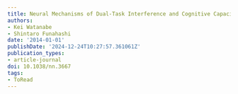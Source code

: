 ```yaml
---
title: Neural Mechanisms of Dual-Task Interference and Cognitive Capacity Limitation
authors:
- Kei Watanabe
- Shintaro Funahashi
date: '2014-01-01'
publishDate: '2024-12-24T10:27:57.361061Z'
publication_types:
- article-journal
doi: 10.1038/nn.3667
tags:
- ToRead
---
```

